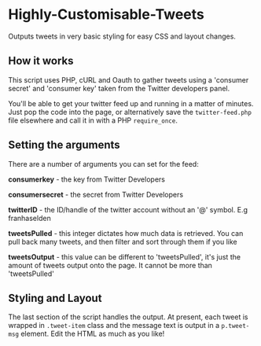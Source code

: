 # Highly-Customisable-Tweets
Outputs tweets in very basic styling for easy CSS and layout changes.

## How it works

This script uses PHP, cURL and Oauth to gather tweets using a 'consumer secret' and 'consumer key' taken from the Twitter developers panel.

You'll be able to get your twitter feed up and running in a matter of minutes. Just pop the code into the page, or alternatively save the `twitter-feed.php` file elsewhere and call it in with a PHP `require_once`.

## Setting the arguments

There are a number of arguments you can set for the feed:

**consumerkey** - the key from Twitter Developers

**consumersecret** - the secret from Twitter Developers

**twitterID** - the ID/handle of the twitter account without an '@' symbol. E.g franhaselden

**tweetsPulled** - this integer dictates how much data is retrieved. You can pull back many tweets, and then filter and sort through them if you like

**tweetsOutput** - this value can be different to 'tweetsPulled', it's just the amount of tweets output onto the page. It cannot be more than 'tweetsPulled'

## Styling and Layout

The last section of the script handles the output. At present, each tweet is wrapped in `.tweet-item` class and the message text is output in a `p.tweet-msg` element. Edit the HTML as much as you like!
